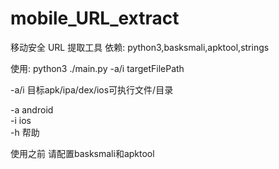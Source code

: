 # mobile_URL_extract
移动安全 URL 提取工具 
依赖:
python3,basksmali,apktool,strings

使用:
python3 ./main.py -a/i targetFilePath

-a/i 目标apk/ipa/dex/ios可执行文件/目录

-a android  
-i ios   
-h 帮助


使用之前 请配置basksmali和apktool


